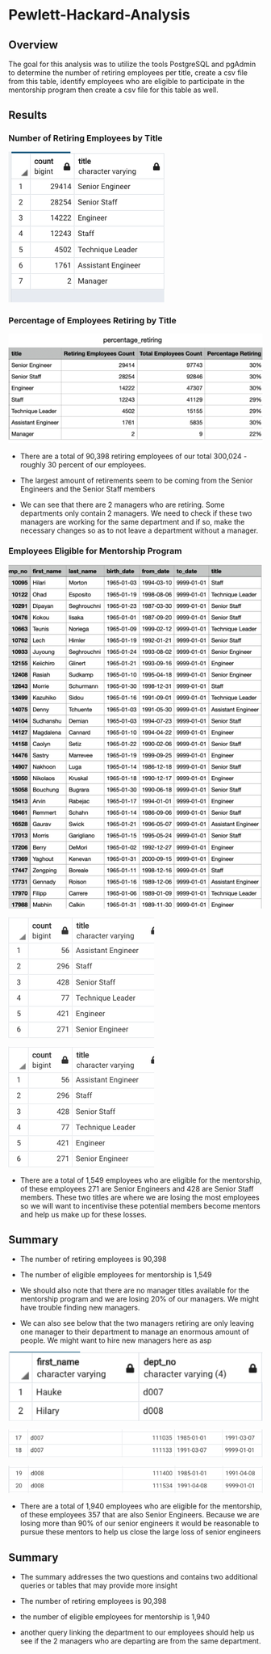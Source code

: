 # Pewlett-Hackard-Analysis
## Overview
The goal for this analysis  was to utilize the tools PostgreSQL and pgAdmin to determine the number of retiring employees per title, create a csv file from this table, identify employees who are eligible to participate in the mentorship program then create a csv file for this table as well.
## Results
### Number of Retiring Employees by Title
![alt text](https://github.com/sebcampos/Pewlett-Hackard-Analysis/blob/master/resources/number_of_retiring_employees_by_title.png?raw=True)
### Percentage of Employees Retiring by Title
![alt text](https://github.com/sebcampos/Pewlett-Hackard-Analysis/blob/master/resources/percentage_retiring.png?raw=True)
- There are a total of 90,398 retiring employees of our total 300,024 - roughly 30 percent of our employees.
 
- The largest amount of retirements seem to be coming from the Senior Engineers and the Senior Staff members
 
 
- We can see that there are 2 managers who are retiring. Some departments only contain 2 managers. We need to check if these two managers are working for the same department and if so, make the necessary changes so as to not leave a department without a manager.
### Employees Eligible for Mentorship Program
![alt text](https://github.com/sebcampos/Pewlett-Hackard-Analysis/blob/master/resources/employees_eligible_for_mentorship_program.png?raw=True)
 
 
![alt text](https://github.com/sebcampos/Pewlett-Hackard-Analysis/blob/master/resources/eligibility_count_by_title.png?raw=True)
 
 
![alt text](https://github.com/sebcampos/Pewlett-Hackard-Analysis/blob/master/resources/eligibility_count_by_title.png?raw=True)
 
- There are a total of 1,549 employees who are eligible for the mentorship, of these employees 271 are Senior Engineers and 428 are Senior Staff members. These two titles are where we are losing the most employees so we will want to incentivise these potential members become mentors and help us make up for these losses.
## Summary
- The number of retiring employees is 90,398
- The number of eligible employees for mentorship is 1,549
 - We should also note that there are no manager titles available for the mentorship program and we are losing 20% of our managers. We might have trouble finding new managers.
 
- We can also see below that the two managers retiring are only leaving one manager to their department to manage an enormous amount of people. We might want to hire new managers here as asp
 
![alt text](https://github.com/sebcampos/Pewlett-Hackard-Analysis/blob/master/resources/department_manager_0.png?raw=True)
 
![alt text](https://github.com/sebcampos/Pewlett-Hackard-Analysis/blob/master/resources/departments_managr_1.png?raw=True)
 
![alt text](https://github.com/sebcampos/Pewlett-Hackard-Analysis/blob/master/resources/department_manager_2.png?raw=True)
 
 
 
- There are a total of 1,940 employees who are eligible for the mentorship, of these employees 357 that are also Senior Engineers. Because we are losing more than 90% of our senior engineers it would be reasonable to pursue these mentors to help us close the large loss of senior engineers
 
 
## Summary
- The summary addresses the two questions and contains two additional queries or tables that may provide more insight
 
- The number of retiring employees is 90,398
 
- the number of eligible employees for mentorship is 1,940
 
- another query linking the department to our employees should help us see if the 2 managers who are departing are from the same department.


 